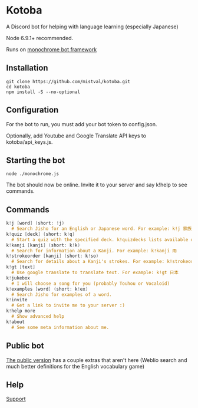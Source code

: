 # Kotoba
A Discord bot for helping with language learning (especially Japanese)

Node 6.9.1+ recommended.

Runs on [monochrome bot framework](https://github.com/mistval/monochrome)

## Installation
```
git clone https://github.com/mistval/kotoba.git
cd kotoba
npm install -S --no-optional
```

## Configuration
For the bot to run, you must add your bot token to config.json.

Optionally, add Youtube and Google Translate API keys to kotoba/api_keys.js.

## Starting the bot
```
node ./monochrome.js
```
The bot should now be online. Invite it to your server and say k!help to see commands.

## Commands

```glsl
k!j [word] (short: !j)
  # Search Jisho for an English or Japanese word. For example: k!j 家族
k!quiz [deck] (short: k!q)
  # Start a quiz with the specified deck. k!quizdecks lists available decks. 'k!quiz stop' stops the quiz.
k!kanji [kanji] (short: k!k)
  # Search for information about a Kanji. For example: k!kanji 雨
k!strokeorder [kanji] (short: k!so)
  # Search for details about a Kanji's strokes. For example: k!strokeorder 雨
k!gt [text]
  # Use google translate to translate text. For example: k!gt 日本
k!jukebox
  # I will choose a song for you (probably Touhou or Vocaloid)
k!examples [word] (short: k!ex)
  # Search Jisho for examples of a word.
k!invite
  # Get a link to invite me to your server :)
k!help more
  # Show advanced help
k!about
  # See some meta information about me.
```

## Public bot

[The public version](https://discordapp.com/oauth2/authorize?client_id=251239170058616833&scope=bot) has a couple extras that aren't here (Weblio search and much better definitions for the English vocabulary game)

## Help

[Support](https://discord.gg/f4Gkqku)
